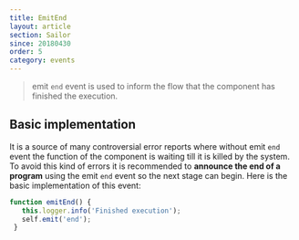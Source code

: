```yaml
---
title: EmitEnd
layout: article
section: Sailor
since: 20180430
order: 5
category: events
---
```


> emit `end` event is used to inform the flow that the component has finished the execution.

## Basic implementation

It is a source of many controversial error reports where without emit `end` event the function of the component is waiting till it is killed by the system. To avoid this kind of errors it is recommended to **announce the end of a program** using the emit `end` event so the next stage can begin. Here is the basic implementation of this event:

```js
function emitEnd() {
   this.logger.info('Finished execution');
   self.emit('end');
 }
```
